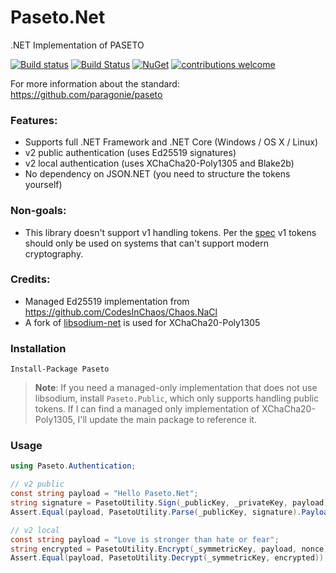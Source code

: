 # Paseto.Net
.NET Implementation of PASETO

[![Build status](https://ci.appveyor.com/api/projects/status/q8oefx7i9yix53m9/branch/master?svg=true)](https://ci.appveyor.com/project/dustinsoftware/paseto-net/branch/master)
[![Build Status](https://travis-ci.org/dustinsoftware/Paseto.Net.svg?branch=master)](https://travis-ci.org/dustinsoftware/Paseto.Net)
[![NuGet](https://img.shields.io/nuget/v/Paseto.svg)](https://www.nuget.org/packages/Paseto/)
[![contributions welcome](https://img.shields.io/badge/contributions-welcome-brightgreen.svg?style=flat)](https://github.com/dustinsoftware/paseto.net/issues)

For more information about the standard: https://github.com/paragonie/paseto

### Features:
* Supports full .NET Framework and .NET Core (Windows / OS X / Linux)
* v2 public authentication (uses Ed25519 signatures)
* v2 local authentication (uses XChaCha20-Poly1305 and Blake2b)
* No dependency on JSON.NET (you need to structure the tokens yourself)

### Non-goals:
* This library doesn't support v1 handling tokens. Per the [spec](https://github.com/paragonie/paseto/tree/9532a73d0db04d083681a859ec232d1d7ddfa5dd/docs/01-Protocol-Versions) v1 tokens should only be used on systems that can't support modern cryptography.

### Credits:
- Managed Ed25519 implementation from https://github.com/CodesInChaos/Chaos.NaCl
- A fork of [libsodium-net](https://github.com/dustinsoftware/libsodium-net/) is used for XChaCha20-Poly1305

### Installation
```
Install-Package Paseto
```

> **Note**: If you need a managed-only implementation that does not use libsodium, install `Paseto.Public`, which only supports handling public tokens. If I can find a managed only implementation of XChaCha20-Poly1305, I'll update the main package to reference it.

### Usage
```csharp
using Paseto.Authentication;

// v2 public
const string payload = "Hello Paseto.Net";
string signature = PasetoUtility.Sign(_publicKey, _privateKey, payload); // v2.public.signature
Assert.Equal(payload, PasetoUtility.Parse(_publicKey, signature).Payload);

// v2 local
const string payload = "Love is stronger than hate or fear";
string encrypted = PasetoUtility.Encrypt(_symmetricKey, payload, nonce);
Assert.Equal(payload, PasetoUtility.Decrypt(_symmetricKey, encrypted));
```
